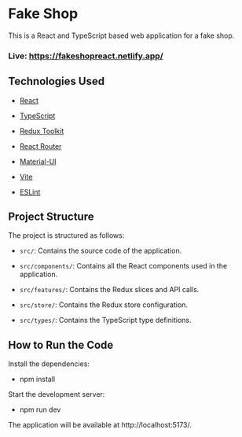 # Fake Shop

This is a React and TypeScript based web application for a fake shop.

### Live: https://fakeshopreact.netlify.app/

## Technologies Used

- [React](https://reactjs.org/)

- [TypeScript](https://www.typescriptlang.org/)

- [Redux Toolkit](https://redux-toolkit.js.org/)

- [React Router](https://reactrouter.com/)

- [Material-UI](https://mui.com/)

- [Vite](https://vitejs.dev/)

- [ESLint](https://eslint.org/)

## Project Structure

The project is structured as follows:

- `src/`: Contains the source code of the application.

- `src/components/`: Contains all the React components used in the application.

- `src/features/`: Contains the Redux slices and API calls.

- `src/store/`: Contains the Redux store configuration.

- `src/types/`: Contains the TypeScript type definitions.

## How to Run the Code

Install the dependencies:

- npm install

Start the development server:

- npm run dev

The application will be available at http://localhost:5173/.
